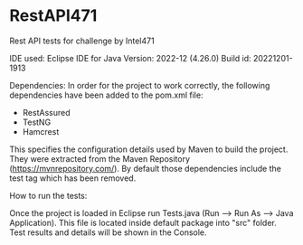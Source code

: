 # RestAPI471
Rest API tests for challenge by Intel471


IDE used:
Eclipse IDE for Java
Version: 2022-12 (4.26.0)
Build id: 20221201-1913

Dependencies:
In order for the project to work correctly, the following dependencies have been added to the pom.xml file:
- RestAssured
- TestNG
- Hamcrest

This specifies the configuration details used by Maven to build the project. They were extracted from the Maven Repository (https://mvnrepository.com/). By default those dependencies include the <scope>test</scope> tag which has been removed.

How to run the tests:

Once the project is loaded in Eclipse run Tests.java (Run --> Run As --> Java Application). This file is located inside default package into "src" folder. Test results and details will be shown in the Console.

